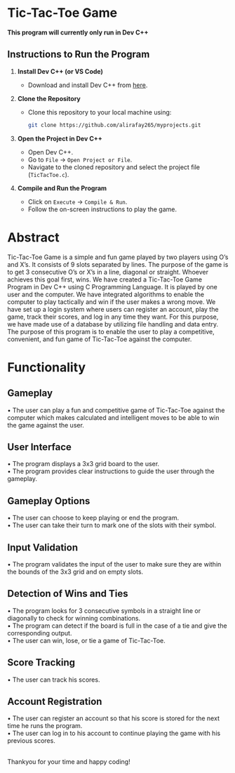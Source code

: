 # Tic-Tac-Toe Game

<span>**This program will currently only run in Dev C++**</span>

## Instructions to Run the Program

1. **Install Dev C++ (or VS Code)**
   - Download and install Dev C++ from [here](https://sourceforge.net/projects/orwelldevcpp/).

2. **Clone the Repository**
   - Clone this repository to your local machine using:<br>
     ```bash
     git clone https://github.com/alirafay265/myprojects.git
     ```

3. **Open the Project in Dev C++**
   - Open Dev C++.
   - Go to `File` -> `Open Project or File`.
   - Navigate to the cloned repository and select the project file (`TicTacToe.c`).

4. **Compile and Run the Program**
   - Click on `Execute` -> `Compile & Run`.
   - Follow the on-screen instructions to play the game.

<h1>Abstract</h1>
Tic-Tac-Toe Game is a simple and fun game played by two players using O’s and X’s. It consists of 9 slots separated by lines. The purpose of the game is to get 3 consecutive O’s or X’s in a line, diagonal or straight. Whoever achieves this goal first, wins.
We have created a Tic-Tac-Toe Game Program in Dev C++ using C Programming Language. It is played by one user and the computer. We have integrated algorithms to enable the computer to play tactically and win if the user makes a wrong move. We have set up a login system where users can register an account, play the game, track their scores, and log in any time they want. For this purpose, we have made use of a database by utilizing file handling and data entry. 
The purpose of this program is to enable the user to play a competitive, convenient, and fun game of Tic-Tac-Toe against the computer.
<h1>Functionality</h1>
<h2>Gameplay</h2>
•	The user can play a fun and competitive game of Tic-Tac-Toe against the computer which makes calculated and intelligent moves to be able to win the game against the user.
<h2>User Interface</h2>
•	The program displays a 3x3 grid board to the user.<br>
•	The program provides clear instructions to guide the user through the gameplay.
<h2>Gameplay Options</h2>
•	The user can choose to keep playing or end the program.<br>
•	The user can take their turn to mark one of the slots with their symbol.
<h2>Input Validation</h2>
•	The program validates the input of the user to make sure they are within the bounds of the 3x3 grid and on empty slots.
<h2>Detection of Wins and Ties</h2>
•	The program looks for 3 consecutive symbols in a straight line or diagonally to check for winning combinations.<br>
•	The program can detect if the board is full in the case of a tie and give the corresponding output.<br>
•	The user can win, lose, or tie a game of Tic-Tac-Toe. 
<h2>Score Tracking</h2>
•	The user can track his scores.
<h2>Account Registration</h2>
•	The user can register an account so that his score is stored for the next time he runs the program.<br>
•	The user can log in to his account to continue playing the game with his previous scores.<br><br>
<p>Thankyou for your time and happy coding!</p>
